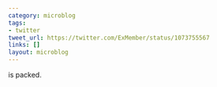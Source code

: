 ```yaml
---
category: microblog
tags:
- twitter
tweet_url: https://twitter.com/ExMember/status/1073755567
links: []
layout: microblog
---
```

is packed.
